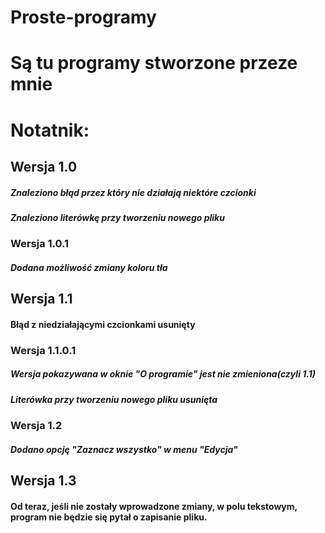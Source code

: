   # Proste-programy
  <h1>Są tu programy stworzone przeze mnie</h1>

  <h1>Notatnik:</h1>
  <h2>Wersja 1.0</h2>
  <h5>Znaleziono błąd przez który nie działają niektóre czcionki</h5>
  <h5>Znaleziono literówkę przy tworzeniu nowego pliku</h5>
  <h3>Wersja 1.0.1</h3>
  <h5>Dodana możliwość zmiany koloru tła</h5>
  <h2>Wersja 1.1</h2>
  <h4>Błąd z niedziałającymi czcionkami usunięty</h4>
  <h3>Wersja 1.1.0.1</h3>
  <h5>Wersja pokazywana w oknie "O programie" jest nie zmieniona(czyli 1.1)</h5>
  <h5>Literówka przy tworzeniu nowego pliku usunięta</h5>
  <h3>Wersja 1.2</h3>
  <h5>Dodano opcję "Zaznacz wszystko" w menu "Edycja"</h5>
  <h2>Wersja 1.3</h2>
  <h4>Od teraz, jeśli nie zostały wprowadzone zmiany, w polu tekstowym, program nie będzie się pytał o zapisanie pliku.</h4>
  
    
  
